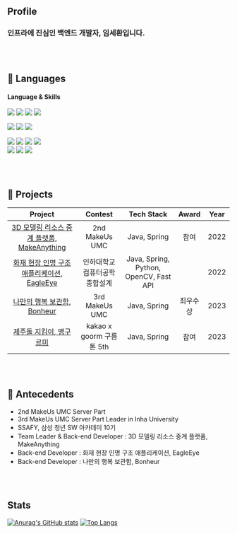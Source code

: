 ## Profile
### 인프라에 진심인 백엔드 개발자, 임세환입니다.
<br><br>
## :snail: Languages

<h4>Language & Skills</h4>
<p>
  <img src="https://img.shields.io/badge/C++-00599C?style=for-the-badge&logo=c%2B%2B&logoColor=white"> 
  <img src="https://img.shields.io/badge/Python-3776AB?style=for-the-badge&logo=Python&logoColor=white">
  <img src="https://img.shields.io/badge/JAVA-FF7800?style=for-the-badge&logo=&logoColor=white">
  <img src="https://img.shields.io/badge/Dart-0175C2?style=for-the-badge&logo=dart&logoColor=white">
</p>

<p>
  <img src="https://img.shields.io/badge/Spring boot-6DB33F?style=for-the-badge&logo=Spring%20Boot&logoColor=white">
  <img src="https://img.shields.io/badge/fast api-009688?style=for-the-badge&logo=FastAPI%20Boot&logoColor=white">
  <img src="https://img.shields.io/badge/MySQL-4479A1?style=for-the-badge&logo=MySQL&logoColor=white">
</p>
<p>
  <img src="https://img.shields.io/badge/Amazon EC2-FF9900?style=for-the-badge&logo=Amazon%20EC2&logoColor=white">
  <img src="https://img.shields.io/badge/Amazon RDS-527FFF?style=for-the-badge&logo=Amazon%20RDS&logoColor=white">
  <img src="https://img.shields.io/badge/Amazon S3-569A31?style=for-the-badge&logo=Amazon%20S3&logoColor=white">
  <img src="https://img.shields.io/badge/Amazon EKS-FF9900?style=for-the-badge&logo=Amazon%20eks&logoColor=white">

  <br>
  <img src="https://img.shields.io/badge/Github Actions-2088FF?style=for-the-badge&logo=Github%20Actions&logoColor=white">
  <img src="https://img.shields.io/badge/Docker-2496ED?style=for-the-badge&logo=Docker&logoColor=white">
  <img src="https://img.shields.io/badge/Kubernetes-326CE5?style=for-the-badge&logo=Kubernetes&logoColor=white">
</p>
<br>
<br>

## 🌱 Projects

|                                              Project                                              |               Contest                |       Tech Stack       | Award | Year |
| :-----------------------------------------------------------------------------------------------: | :----------------------------------: | :--------------------: | :---: | :--: |
| [3D 모델링 리소스 중계 플랫폼, MakeAnything](https://github.com/MakeAnythingTeam/MakeAnything-Back-end) | 2nd MakeUs UMC |       Java, Spring        | 참여  | 2022 |
|       [화재 현장 인명 구조 애플리케이션, EagleEye](https://github.com/Torres-09/EagleEyeDataServer)       |    인하대학교 컴퓨터공학 종합설계    |      Java, Spring, Python, OpenCV, Fast API  |    | 2022 |
|  [나만의 행복 보관함, Bonheur](https://github.com/umc-bonheur/bonheur-server)  |           3rd MakeUs UMC           |       Java, Spring       | 최우수상  | 2023 |
|             [제주돌 지킴이, 맹구르미](https://github.com/9oormthon-5th-mang9rme/mang9rme_server)              |     kakao x goorm 구름톤 5th      |          Java, Spring          | 참여  | 2023 |

<br><br>

## 🌱 Antecedents

- 2nd MakeUs UMC Server Part
- 3rd MakeUs UMC Server Part Leader in Inha University
- SSAFY, 삼성 청년 SW 아카데미 10기
- Team Leader & Back-end Developer : 3D 모델링 리소스 중계 플랫폼, MakeAnything
- Back-end Developer : 화재 현장 인명 구조 애플리케이션, EagleEye
- Back-end Developer : 나만의 행복 보관함, Bonheur

<br><br>

## Stats

<!-- github stats -->

[![Anurag's GitHub stats](https://github-readme-stats.vercel.app/api?username=Torres-09&count_private=true&show_icons=true&theme=great-gatsby)](https://github.com/anuraghazra/github-readme-stats)
[![Top Langs](https://github-readme-stats.vercel.app/api/top-langs/?username=Torres-09&layout=compact&langs_count=5&theme=dark&hide=c%23)](https://github.com/anuraghazra/github-readme-stats)
<br>
<br>
